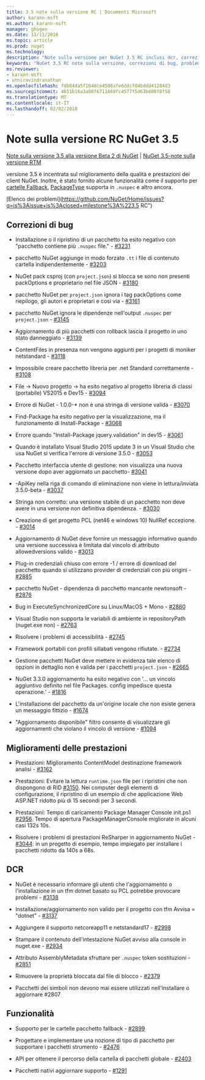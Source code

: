 ```yaml
---
title: 3.5 note sulla versione RC | Documenti Microsoft
author: karann-msft
ms.author: karann-msft
manager: ghogen
ms.date: 11/11/2016
ms.topic: article
ms.prod: nuget
ms.technology: 
description: "Note sulla versione per NuGet 3.5 RC inclusi dcr, correzioni di bug, le funzionalità aggiunte e problemi noti."
keywords: "NuGet 3.5 RC note sulla versione, correzioni di bug, problemi noti, aggiunta di funzionalità, eseguire"
ms.reviewer:
- karann-msft
- unniravindranathan
ms.openlocfilehash: fdb84da5f1648ce4508afe6ddcf04bddd41284d3
ms.sourcegitcommit: 4651b16a3a08f6711669fc4577f5d63b600f8f58
ms.translationtype: MT
ms.contentlocale: it-IT
ms.lasthandoff: 02/02/2018
---
```

# <a name="nuget-35-rc-release-notes"></a>Note sulla versione RC NuGet 3.5

[Note sulla versione 3.5 alla versione Beta 2 di NuGet](../release-notes/nuget-3.5-Beta2.md) | [NuGet 3.5-note sulla versione RTM](../release-notes/nuget-3.5-RTM.md)

versione 3.5 è incentrata sul miglioramento della qualità e prestazioni dei client NuGet. Inoltre, è stato fornito alcune funzionalità come il supporto per [cartelle Fallback](https://github.com/NuGet/Home/issues/2899), [PackageType](https://github.com/NuGet/Home/issues/2476) supporta in `.nuspec` e altro ancora.

[Elenco dei problemi](https://github.com/NuGet/Home/issues?q=is%3Aissue+is%3Aclosed+milestone%3A%223.5 RC")

## <a name="bug-fixes"></a>Correzioni di bug

* Installazione o il ripristino di un pacchetto ha esito negativo con "pacchetto contiene più `.nuspec` file." - [#3231](https://github.com/NuGet/Home/issues/3231)

* pacchetto NuGet aggiunge in modo forzato `.tt` i file di contenuto cartella indipendentemente - [#3203](https://github.com/NuGet/Home/issues/3203)

* NuGet pack csproj (con `project.json`) si blocca se sono non presenti packOptions e proprietario nel file JSON - [#3180](https://github.com/NuGet/Home/issues/3180)

* pacchetto NuGet per `project.json` ignora i tag packOptions come riepilogo, gli autori e proprietari e così via - [#3161](https://github.com/NuGet/Home/issues/3161)

* pacchetto NuGet ignora le dipendenze nell'output `.nuspec` per `project.json`  -  [#3145](https://github.com/NuGet/Home/issues/3145)

* Aggiornamento di più pacchetti con rollback lascia il progetto in uno stato danneggiato - [#3139](https://github.com/NuGet/Home/issues/3139)

* ContentFiles in presenza non vengono aggiunti per i progetti di moniker netstandard - [#3118](https://github.com/NuGet/Home/issues/3118)

* Impossibile creare pacchetto libreria per .net Standard correttamente - [#3108](https://github.com/NuGet/Home/issues/3108)

* File -> Nuovo progetto -> ha esito negativo al progetto libreria di classi (portabile) VS2015 e Dev15 - [#3094](https://github.com/NuGet/Home/issues/3094)

* Errore di NuGet - 1.0.0-* non è una stringa di versione valida - [#3070](https://github.com/NuGet/Home/issues/3070)

* Find-Package ha esito negativo per la visualizzazione, ma il funzionamento di Install-Package - [#3068](https://github.com/NuGet/Home/issues/3068)

* Errore quando "Install-Package jquery.validation" in dev15 - [#3061](https://github.com/NuGet/Home/issues/3061)

* Quando è installato Visual Studio 2015 update 3 in un Visual Studio che usa NuGet si verifica l'errore di versione 3.5.0 - [#3053](https://github.com/NuGet/Home/issues/3053)

* Pacchetto interfaccia utente di gestione: non visualizza una nuova versione dopo aver aggiornato un pacchetto- [#3041](https://github.com/NuGet/Home/issues/3041)

* -ApiKey nella riga di comando di eliminazione non viene in lettura/inviata 3.5.0-beta - [#3037](https://github.com/NuGet/Home/issues/3037)

* Stringa non corretto: una versione stabile di un pacchetto non deve avere in una versione non definitiva dipendenza. - [#3030](https://github.com/NuGet/Home/issues/3030)

* Creazione di get progetto PCL (net46 e windows 10) NullRef eccezione. - [#3014](https://github.com/NuGet/Home/issues/3014)

* Aggiornamento di NuGet deve fornire un messaggio informativo quando una versione successiva è limitata dal vincolo di attributo allowedversions valido - [#3013](https://github.com/NuGet/Home/issues/3013)

* Plug-in credenziali chiuso con errore -1 / errore di download del pacchetto quando si utilizzano provider di credenziali con più origini - [#2885](https://github.com/NuGet/Home/issues/2885)

* pacchetto NuGet - dipendenza di pacchetto mancante newtonsoft - [#2876](https://github.com/NuGet/Home/issues/2876)

* Bug in ExecuteSynchronizedCore su Linux/MacOS + Mono - [#2860](https://github.com/NuGet/Home/issues/2860)

* Visual Studio non supporta le variabili di ambiente in repositoryPath (nuget.exe non) - [#2763](https://github.com/NuGet/Home/issues/2763)

* Risolvere i problemi di accessibilità - [#2745](https://github.com/NuGet/Home/issues/2745)

* Framework portabili con profili sillabati vengono rifiutate. - [#2734](https://github.com/NuGet/Home/issues/2734)

* Gestione pacchetti NuGet deve mettere in evidenza tale elenco di opzioni in dettaglio non è valida per i pacchetti `project.json`  -  [#2665](https://github.com/NuGet/Home/issues/2665)

* NuGet 3.3.0 aggiornamento ha esito negativo con '... un vincolo aggiuntivo definito nel file Packages. config impedisce questa operazione.' - [#1816](https://github.com/NuGet/Home/issues/1816)

* L'installazione del pacchetto da un'origine locale che non esiste genera un messaggio fittizio - [#1674](https://github.com/NuGet/Home/issues/1674)

* "Aggiornamento disponibile" filtro consente di visualizzare gli aggiornamenti che violano il vincolo di versione - [#1094](https://github.com/NuGet/Home/issues/1094)

## <a name="performance-improvements"></a>Miglioramenti delle prestazioni

* Prestazioni: Miglioramento ContentModel destinazione framework analisi - [#3162](https://github.com/NuGet/Home/issues/3162)

* Prestazioni: Evitare la lettura `runtime.json` file per i ripristini che non dispongono di RID [#3150](https://github.com/NuGet/Home/issues/3150). Nei computer degli elementi di configurazione, il ripristino di un esempio di che applicazione Web ASP.NET ridotto più di 15 secondi per 3 secondi.

* Prestazioni: Tempo di caricamento Package Manager Console init.ps1 [#2956](https://github.com/NuGet/Home/issues/2956). Tempo di apertura PackageManagerConsole migliorate in alcuni casi 132s 10s.

* Risolvere i problemi di prestazioni ReSharper in aggiornamento NuGet - [#3044](https://github.com/NuGet/Home/issues/3044): in un progetto di esempio, tempo impiegato per installare i pacchetti ridotto da 140s a 68s.

## <a name="dcrs"></a>DCR

* NuGet è necessario informare gli utenti che l'aggiornamento o l'installazione in un tfm dotnet basato su PCL potrebbe provocare problemi - [#3138](https://github.com/NuGet/Home/issues/3138)

* Installazione/aggiornamento non valido per il progetto con tfm Avvisa = "dotnet" - [#3137](https://github.com/NuGet/Home/issues/3137)

* Aggiungere il supporto netcoreapp11 e netstandard17 - [#2998](https://github.com/NuGet/Home/issues/2998)

* Stampare il contenuto dell'intestazione NuGet avviso alla console in nuget.exe - [#2934](https://github.com/NuGet/Home/issues/2934)

* Attributo AssemblyMetadata sfruttare per `.nuspec` token sostituzioni - [#2851](https://github.com/NuGet/Home/issues/2851)

* Rimuovere la proprietà bloccata dal file di blocco - [#2379](https://github.com/NuGet/Home/issues/2379)

* Pacchetti dei simboli non devono mai essere utilizzati nell'installare o aggiornare #2807

## <a name="features"></a>Funzionalità

* Supporto per le cartelle pacchetto fallback - [#2899](https://github.com/NuGet/Home/issues/2899)

* Progettare e implementare una nozione di tipo di pacchetto per supportare i pacchetti strumento - [#2476](https://github.com/NuGet/Home/issues/2476)

* API per ottenere il percorso della cartella di pacchetti globale - [#2403](https://github.com/NuGet/Home/issues/2403)

* Pacchetti nativi aggiornare supporto - [#1291](https://github.com/NuGet/Home/issues/1291)

